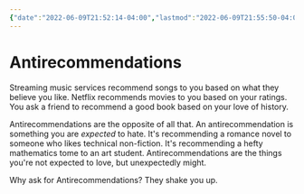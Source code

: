 ```yaml
---
{"date":"2022-06-09T21:52:14-04:00","lastmod":"2022-06-09T21:55:50-04:00","dg-publish":true,"dg-permalink":"antirecommendations","permalink":"/antirecommendations/","dgPassFrontmatter":true}
---
```


# Antirecommendations

Streaming music services recommend songs to you based on what they believe you like. Netflix recommends movies to you based on your ratings. You ask a friend to recommend a good book based on your love of history.

Antirecommendations are the opposite of all that. An antirecommendation is something you are _expected_ to hate. It's recommending a romance novel to someone who likes technical non-fiction. It's recommending a hefty mathematics tome to an art student. Antirecommendations are the things you're not expected to love, but unexpectedly might. 

Why ask for Antirecommendations? They shake you up.
